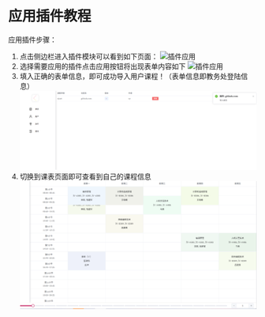 # 应用插件教程

应用插件步骤：

1. 点击侧边栏进入插件模块可以看到如下页面：
   ![插件应用](assets/pluginapply1.png)
2. 选择需要应用的插件点击应用按钮将出现表单内容如下
   ![插件应用](assets/pluginapply2.png)
3. 填入正确的表单信息，即可成功导入用户课程！（表单信息即教务处登陆信息）
   ![插件应用](assets/pluginapply3.png)
4. 切换到课表页面即可查看到自己的课程信息
   ![插件应用](assets/pluginapply4.png)

